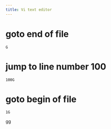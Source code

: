 ```yaml
---
title: Vi text editor
---
```


# goto end of file
```
G
```

# jump to line number 100
```
100G
```

# goto begin of file
```
1G

```
gg
```

